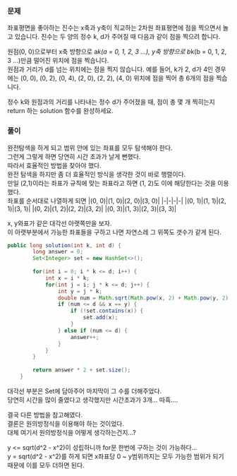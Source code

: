 ### 문제

좌표평면을 좋아하는 진수는 x축과 y축이 직교하는 2차원 좌표평면에 점을 찍으면서 놀고 있습니다. 진수는 두 양의 정수 k, d가 주어질 때 다음과 같이 점을 찍으려 합니다.   

원점(0, 0)으로부터 x축 방향으로 a*k(a = 0, 1, 2, 3 ...), y축 방향으로 b*k(b = 0, 1, 2, 3 ...)만큼 떨어진 위치에 점을 찍습니다.   
원점과 거리가 d를 넘는 위치에는 점을 찍지 않습니다.
예를 들어, k가 2, d가 4인 경우에는 (0, 0), (0, 2), (0, 4), (2, 0), (2, 2), (4, 0) 위치에 점을 찍어 총 6개의 점을 찍습니다.   

정수 k와 원점과의 거리를 나타내는 정수 d가 주어졌을 때, 점이 총 몇 개 찍히는지 return 하는 solution 함수를 완성하세요.   


### 풀이

완전탐색을 하게 되고 범위 안에 있는 좌표를 모두 탐색해야 한다.   
그런게 그렇게 하면 당연히 시간 초과가 날게 뻔했다.   
따라서 효율적인 방법을 찾아야 했다.   
완전 탐색을 하지만 좀 더 효율적인 방식을 생각한 것이 바로 행렬이다.   
만일 (2,1)이라는 좌표가 규칙에 맞는 좌표라고 하면 (1, 2)도 이에 해당한다는 것을 이용했다.   
좌표를 순서대로 나열하게 되면
|(0, 0)|(1, 0)|(2, 0)|(3, 0)|
|-|-|-|-|
|(0, 1)|(1, 1)|(2, 1)|(3, 1)|
|(0, 2)|(1, 2)|(2, 2)|(3, 2)|
|(0, 3)|(1, 3)|(2, 3)|(3, 3)|

x, y와표가 같은 대각선 아랫쪽만을 보자.   
이 아랫부분에서 가능한 좌표들을 구하고 나면 자연스레 그 위쪽도 갯수가 같게 된다.   

```java
public long solution(int k, int d) {
        long answer = 0;
        Set<Integer> set = new HashSet<>();
        
        for(int i = 0; i * k <= d; i++) {
            int x = i * k;
            for(int j = i; j * k <= d; j++) {
                int y = j * k;
                double num = Math.sqrt(Math.pow(x, 2) + Math.pow(y, 2));
                if (num <= d && x == y) {
                    if (!set.contains(x)) {
                        set.add(x);
                    }
                } else if (num <= d) {
                    answer++;
                }
            }
        }
        
        return answer * 2 + set.size();
    }
```
대각선 부분은 Set에 담아주어 마지막이 그 수를 더해주었다.   
당연히 시간을 많이 줄였다고 생각했지만 시간초과가 3개... 따흑....

결국 다른 방법을 참고해였다.  
결론은 원의방정식을 이용해야 하는 것이었다.   
대체 여기서 원의방정식을 어떻게 생각하는건지...?

y <= sqrt(d^2 - x^2)이 성립하니까 for문 한번에 구하는 것이 가능하다...   
y = sqrt(d^2 - x^2)를 하게 되면 x좌표당 0 ~ y범위까지는 모두 가능한 범위가 되기 때문에 이를 모두 더하면 된다.

